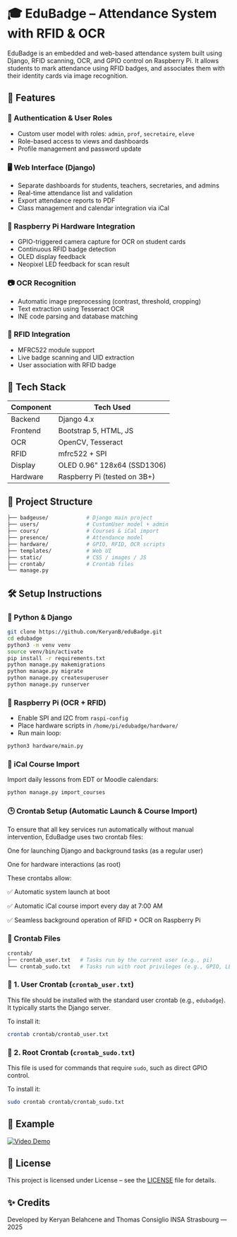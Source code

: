 # 🎓 EduBadge – Attendance System with RFID & OCR

EduBadge is an embedded and web-based attendance system built using Django, RFID scanning, OCR, and GPIO control on Raspberry Pi. It allows students to mark attendance using RFID badges, and associates them with their identity cards via image recognition.

## 🚀 Features

### 🔐 Authentication & User Roles
- Custom user model with roles: `admin`, `prof`, `secretaire`, `eleve`
- Role-based access to views and dashboards
- Profile management and password update

### 🖥️ Web Interface (Django)
- Separate dashboards for students, teachers, secretaries, and admins
- Real-time attendance list and validation
- Export attendance reports to PDF
- Class management and calendar integration via iCal

### 📸 Raspberry Pi Hardware Integration
- GPIO-triggered camera capture for OCR on student cards
- Continuous RFID badge detection
- OLED display feedback
- Neopixel LED feedback for scan result

### 📷 OCR Recognition
- Automatic image preprocessing (contrast, threshold, cropping)
- Text extraction using Tesseract OCR
- INE code parsing and database matching

### 📡 RFID Integration
- MFRC522 module support
- Live badge scanning and UID extraction
- User association with RFID badge

## 🧰 Tech Stack

| Component       | Tech Used                          |
|----------------|------------------------------------|
| Backend        | Django 4.x                         |
| Frontend       | Bootstrap 5, HTML, JS              |
| OCR            | OpenCV, Tesseract                  |
| RFID           | mfrc522 + SPI                      |
| Display        | OLED 0.96" 128x64 (SSD1306)        |
| Hardware       | Raspberry Pi (tested on 3B+)       |

## 📂 Project Structure

```bash
├── badgeuse/            # Django main project
├── users/               # CustomUser model + admin
├── cours/               # Courses & iCal import
├── presence/            # Attendance model
├── hardware/            # GPIO, RFID, OCR scripts
├── templates/           # Web UI
├── static/              # CSS / images / JS
├── crontab/             # Crontab files
└── manage.py
````

## 🛠️ Setup Instructions

### 🐍 Python & Django

```bash
git clone https://github.com/KeryanB/eduBadge.git
cd edubadge
python3 -m venv venv
source venv/bin/activate
pip install -r requirements.txt
python manage.py makemigrations
python manage.py migrate
python manage.py createsuperuser
python manage.py runserver
```

### 🧪 Raspberry Pi (OCR + RFID)

* Enable SPI and I2C from `raspi-config`
* Place hardware scripts in `/home/pi/edubadge/hardware/`
* Run main loop:

```bash
python3 hardware/main.py
```

### 📅 iCal Course Import

Import daily lessons from EDT or Moodle calendars:

```bash
python manage.py import_courses
```

### 🕒 Crontab Setup (Automatic Launch & Course Import)
To ensure that all key services run automatically without manual intervention, EduBadge uses two crontab files:

One for launching Django and background tasks (as a regular user)

One for hardware interactions (as root)

These crontabs allow:

✅ Automatic system launch at boot

✅ Automatic iCal course import every day at 7:00 AM

✅ Seamless background operation of RFID + OCR on Raspberry Pi


### 📁 Crontab Files

```bash
crontab/
├── crontab_user.txt   # Tasks run by the current user (e.g., pi)
└── crontab_sudo.txt   # Tasks run with root privileges (e.g., GPIO, LED)
```

### 🔧 1. User Crontab (`crontab_user.txt`)

This file should be installed with the standard user crontab (e.g., `edubadge`). It typically starts the Django server.

To install it:

```bash
crontab crontab/crontab_user.txt
```

### 🔐 2. Root Crontab (`crontab_sudo.txt`)

This file is used for commands that require `sudo`, such as direct GPIO control.

To install it:

```bash
sudo crontab crontab/crontab_sudo.txt
```

## 📸 Example

[![Video Demo](https://img.youtube.com/vi/7I3YGaCoWns/0.jpg)](https://youtu.be/7I3YGaCoWns)


## 📃 License

This project is licensed under License – see the [LICENSE](LICENSE) file for details.

## ✨ Credits

Developed by Keryan Belahcene and Thomas Consiglio
INSA Strasbourg — 2025

